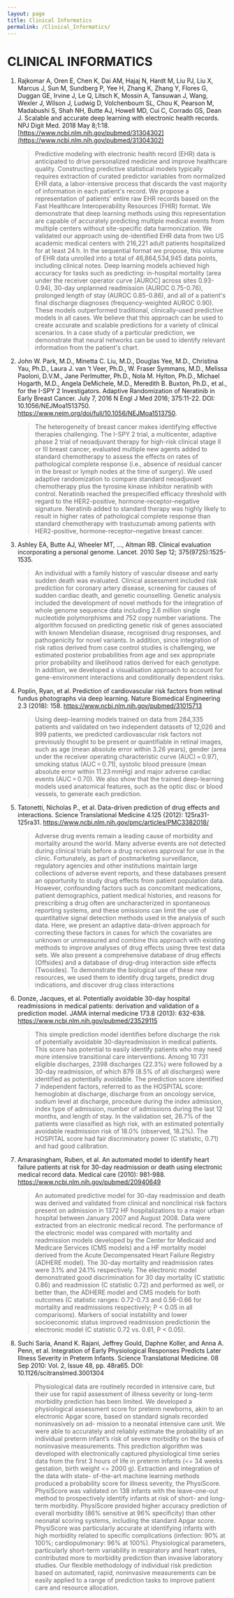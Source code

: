 ```yaml
---
layout: page
title: Clinical Informatics
permalink: /Clinical_Informatics/
---
```


# CLINICAL INFORMATICS

1. Rajkomar A, Oren E, Chen K, Dai AM, Hajaj N, Hardt M, Liu PJ, Liu X, Marcus J,
Sun M, Sundberg P, Yee H, Zhang K, Zhang Y, Flores G, Duggan GE, Irvine J, Le Q, 
Litsch K, Mossin A, Tansuwan J, Wang, Wexler J, Wilson J, Ludwig D, Volchenboum
SL, Chou K, Pearson M, Madabushi S, Shah NH, Butte AJ, Howell MD, Cui C, Corrado 
GS, Dean J. Scalable and accurate deep learning with electronic health records.
NPJ Digit Med. 2018 May 8;1:18.
[https://www.ncbi.nlm.nih.gov/pubmed/31304302](https://www.ncbi.nlm.nih.gov/pubmed/31304302)

   >Predictive modeling with electronic health record (EHR) data is anticipated to drive personalized medicine and improve healthcare quality. Constructing predictive statistical models typically requires extraction of curated predictor variables from normalized EHR data, a labor-intensive process that discards the vast majority of information in each patient's record. We propose a representation of patients' entire raw EHR records based on the Fast Healthcare Interoperability Resources (FHIR) format. We demonstrate that deep learning methods using this representation are capable of accurately predicting multiple medical events from multiple centers without site-specific data harmonization. We validated our approach using de-identified EHR data from two US academic medical centers with 216,221 adult patients hospitalized for at least 24 h. In the sequential format we propose, this volume of EHR data unrolled into a total of 46,864,534,945 data points, including clinical notes. Deep learning models achieved high accuracy for tasks such as predicting: in-hospital mortality (area under the receiver operator curve [AUROC] across sites 0.93-0.94), 30-day unplanned readmission (AUROC 0.75-0.76), prolonged length of stay (AUROC 0.85-0.86), and all of a patient's final discharge diagnoses (frequency-weighted AUROC 0.90). These models outperformed traditional, clinically-used predictive models in all cases. We believe that this approach can be used to create accurate and scalable predictions for a variety of clinical scenarios. In a case study of a particular prediction, we demonstrate that neural networks can be used to identify relevant information from the patient's chart.

1. John W. Park, M.D., Minetta C. Liu, M.D., Douglas Yee, M.D., Christina Yau, Ph.D., Laura J. van ’t Veer, Ph.D., W. Fraser Symmans, M.D., Melissa Paoloni, D.V.M., Jane Perlmutter, Ph.D., Nola M. Hylton, Ph.D., Michael Hogarth, M.D., Angela DeMichele, M.D., Meredith B. Buxton, Ph.D., et al., for the I-SPY 2 Investigators. Adaptive Randomization of Neratinib in Early Breast Cancer. July 7, 2016 N Engl J Med 2016; 375:11-22. DOI: 10.1056/NEJMoa1513750. https://www.nejm.org/doi/full/10.1056/NEJMoa1513750.

   >The heterogeneity of breast cancer makes identifying effective therapies challenging. The I-SPY 2 trial, a multicenter, adaptive phase 2 trial of neoadjuvant therapy for high-risk clinical stage II or III breast cancer, evaluated multiple new agents added to standard chemotherapy to assess the effects on rates of pathological complete response (i.e., absence of residual cancer in the breast or lymph nodes at the time of surgery). We used adaptive randomization to compare standard neoadjuvant chemotherapy plus the tyrosine kinase inhibitor neratinib with control. Neratinib reached the prespecified efficacy threshold with regard to the HER2-positive, hormone-receptor–negative signature. Neratinib added to standard therapy was highly likely to result in higher rates of pathological complete response than standard chemotherapy with trastuzumab among patients with HER2-positive, hormone-receptor–negative breast cancer. 
 
1. Ashley EA, Butte AJ, Wheeler MT, ..., Altman RB.  Clinical evaluation incorporating a personal genome.  Lancet.  2010 Sep 12; 375(9725):1525-1535.  

   >An individual with a family history of vascular disease and early sudden death was evaluated. Clinical assessment included risk prediction for coronary artery disease, screening for causes of sudden cardiac death, and genetic counselling. Genetic analysis included the development of novel methods for the integration of whole genome sequence data including 2.6 million single nucleotide polymorphisms and 752 copy number variations. The algorithm focused on predicting genetic risk of genes associated with known Mendelian disease, recognised drug responses, and pathogenicity for novel variants. In addition, since integration of risk ratios derived from case control studies is challenging, we estimated posterior probabilities from age and sex appropriate prior probability and likelihood ratios derived for each genotype. In addition, we developed a visualisation approach to account for gene-environment interactions and conditionally dependent risks.

1. Poplin, Ryan, et al. Prediction of cardiovascular risk factors from retinal fundus photographs via deep learning. Nature Biomedical Engineering 2.3 (2018): 158. https://www.ncbi.nlm.nih.gov/pubmed/31015713

   >Using deep-learning models trained on data from 284,335 patients and validated on two independent datasets of 12,026 and 999 patients, we predicted cardiovascular risk factors not previously thought to be present or quantifiable in retinal images, such as age (mean absolute error within 3.26 years), gender (area under the receiver operating characteristic curve (AUC) = 0.97), smoking status (AUC = 0.71), systolic blood pressure (mean absolute error within 11.23 mmHg) and major adverse cardiac events (AUC = 0.70). We also show that the trained deep-learning models used anatomical features, such as the optic disc or blood vessels, to generate each prediction.

1. Tatonetti, Nicholas P., et al. Data-driven prediction of drug effects and interactions. Science Translational Medicine 4.125 (2012): 125ra31-125ra31. https://www.ncbi.nlm.nih.gov/pmc/articles/PMC3382018/

   >Adverse drug events remain a leading cause of morbidity and mortality around the world. Many adverse events are not detected during clinical trials before a drug receives approval for use in the clinic. Fortunately, as part of postmarketing surveillance, regulatory agencies and other institutions maintain large collections of adverse event reports, and these databases present an opportunity to study drug effects from patient population data. However, confounding factors such as concomitant medications, patient demographics, patient medical histories, and reasons for prescribing a drug often are uncharacterized in spontaneous reporting systems, and these omissions can limit the use of quantitative signal detection methods used in the analysis of such data. Here, we present an adaptive data-driven approach for correcting these factors in cases for which the covariates are unknown or unmeasured and combine this approach with existing methods to improve analyses of drug effects using three test data sets. We also present a comprehensive database of drug effects (Offsides) and a database of drug-drug interaction side effects (Twosides). To demonstrate the biological use of these new resources, we used them to identify drug targets, predict drug indications, and discover drug class interactions

1. Donze, Jacques, et al. Potentially avoidable 30-day hospital readmissions in medical patients: derivation and validation of a prediction model. JAMA internal medicine 173.8 (2013): 632-638. 
https://www.ncbi.nlm.nih.gov/pubmed/23529115

   >This simple prediction model identifies before discharge the risk of potentially avoidable 30-dayreadmission in medical patients. This score has potential to easily identify patients who may need more intensive transitional care interventions. Among 10 731 eligible discharges, 2398 discharges (22.3%) were followed by a 30-day readmission, of which 879 (8.5% of all discharges) were identified as potentially avoidable. The prediction score identified 7 independent factors, referred to as the HOSPITAL score: hemoglobin at discharge, discharge from an oncology service, sodium level at discharge, procedure during the index admission, index type of admission, number of admissions during the last 12 months, and length of stay. In the validation set, 26.7% of the patients were classified as high risk, with an estimated potentially avoidable readmission risk of 18.0% (observed, 18.2%). The HOSPITAL score had fair discriminatory power (C statistic, 0.71) and had good calibration.

1. Amarasingham, Ruben, et al. An automated model to identify heart failure patients at risk for 30-day readmission or death using electronic medical record data. Medical care (2010): 981-988. https://www.ncbi.nlm.nih.gov/pubmed/20940649

   >An automated predictive model for 30-day readmission and death was derived and validated from clinical and nonclinical risk factors present on admission in 1372 HF hospitalizations to a major urban hospital between January 2007 and August 2008. Data were extracted from an electronic medical record. The performance of the electronic model was compared with mortality and readmission models developed by the Center for Medicaid and Medicare Services (CMS models) and a HF mortality model derived from the Acute Decompensated Heart Failure Registry (ADHERE model). The 30-day mortality and readmission rates were 3.1% and 24.1% respectively. The electronic model demonstrated good discrimination for 30 day mortality (C statistic 0.86) and readmission (C statistic 0.72) and performed as well, or better than, the ADHERE model and CMS models for both outcomes (C statistic ranges: 0.72-0.73 and 0.56-0.66 for mortality and readmissions respectively; P < 0.05 in all comparisons). Markers of social instability and lower socioeconomic status improved readmission predictionin the electronic model (C statistic 0.72 vs. 0.61, P < 0.05).


1. Suchi Saria, Anand K. Rajani, Jeffrey Gould, Daphne Koller, and Anna A. Penn, et al. Integration of Early Physiological Responses Predicts Later Illness Severity in Preterm Infants. Science Translational Medicine. 08 Sep 2010: Vol. 2, Issue 48, pp. 48ra65. DOI: 10.1126/scitranslmed.3001304

   >Physiological data are routinely recorded in intensive care, but their use for rapid assessment of illness severity or long-term morbidity prediction has been limited. We developed a physiological assessment score for preterm newborns, akin to an electronic Apgar score, based on standard signals recorded noninvasively on ad- mission to a neonatal intensive care unit. We were able to accurately and reliably estimate the probability of an individual preterm infant’s risk of severe morbidity on the basis of noninvasive measurements. This prediction algorithm was developed with electronically captured physiological time series data from the first 3 hours of life in preterm infants (<= 34 weeks gestation, birth weight <= 2000 g). Extraction and integration of the data with state- of-the-art machine learning methods produced a probability score for illness severity, the PhysiScore. PhysiScore was validated on 138 infants with the leave-one-out method to prospectively identify infants at risk of short- and long-term morbidity. PhysiScore provided higher accuracy prediction of overall morbidity (86% sensitive at 96% specificity) than other neonatal scoring systems, including the standard Apgar score. PhysiScore was particularly accurate at identifying infants with high morbidity related to specific complications (infection: 90% at 100%; cardiopulmonary: 96% at 100%). Physiological parameters, particularly short-term variability in respiratory and heart rates, contributed more to morbidity prediction than invasive laboratory studies. Our flexible methodology of individual risk prediction based on automated, rapid, noninvasive measurements can be easily applied to a range of prediction tasks to improve patient care and resource allocation.
